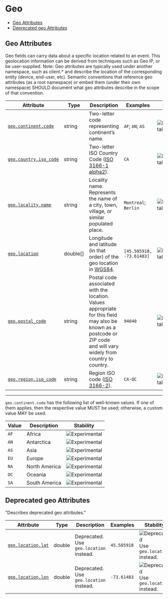 <!--- Hugo front matter used to generate the website version of this page:
--->

<!-- NOTE: THIS FILE IS AUTOGENERATED. DO NOT EDIT BY HAND. -->
<!-- see templates/registry/markdown/attribute_namespace.md.j2 -->

# Geo

- [Geo Attributes](#geo-attributes)
- [Deprecated geo Attributes](#deprecated-geo-attributes)

## Geo Attributes

Geo fields can carry data about a specific location related to an event. This geolocation information can be derived from techniques such as Geo IP, or be user-supplied.
Note: Geo attributes are typically used under another namespace, such as client.* and describe the location of the corresponding entity (device, end-user, etc). Semantic conventions that reference geo attributes (as a root namespace) or embed them (under their own namespace) SHOULD document what geo attributes describe in the scope of that convention.

| Attribute | Type | Description | Examples | Stability |
|---|---|---|---|---|
| <a id="geo-continent-code" href="#geo-continent-code">`geo.continent.code`</a> | string | Two-letter code representing continent’s name. | `AF`; `AN`; `AS` | ![Experimental](https://img.shields.io/badge/-experimental-blue) |
| <a id="geo-country-iso-code" href="#geo-country-iso-code">`geo.country.iso_code`</a> | string | Two-letter ISO Country Code ([ISO 3166-1 alpha2](https://wikipedia.org/wiki/ISO_3166-1#Codes)). | `CA` | ![Experimental](https://img.shields.io/badge/-experimental-blue) |
| <a id="geo-locality-name" href="#geo-locality-name">`geo.locality.name`</a> | string | Locality name. Represents the name of a city, town, village, or similar populated place. | `Montreal`; `Berlin` | ![Experimental](https://img.shields.io/badge/-experimental-blue) |
| <a id="geo-location" href="#geo-location">`geo.location`</a> | double[] | Longitude and latitude (in that order) of the geo location in [WGS84](https://wikipedia.org/wiki/World_Geodetic_System#WGS84). | `[45.505918, -73.61483]` | ![Experimental](https://img.shields.io/badge/-experimental-blue) |
| <a id="geo-postal-code" href="#geo-postal-code">`geo.postal_code`</a> | string | Postal code associated with the location. Values appropriate for this field may also be known as a postcode or ZIP code and will vary widely from country to country. | `94040` | ![Experimental](https://img.shields.io/badge/-experimental-blue) |
| <a id="geo-region-iso-code" href="#geo-region-iso-code">`geo.region.iso_code`</a> | string | Region ISO code ([ISO 3166-2](https://wikipedia.org/wiki/ISO_3166-2)). | `CA-QC` | ![Experimental](https://img.shields.io/badge/-experimental-blue) |

---

`geo.continent.code` has the following list of well-known values. If one of them applies, then the respective value MUST be used; otherwise, a custom value MAY be used.

| Value  | Description | Stability |
|---|---|---|
| `AF` | Africa | ![Experimental](https://img.shields.io/badge/-experimental-blue) |
| `AN` | Antarctica | ![Experimental](https://img.shields.io/badge/-experimental-blue) |
| `AS` | Asia | ![Experimental](https://img.shields.io/badge/-experimental-blue) |
| `EU` | Europe | ![Experimental](https://img.shields.io/badge/-experimental-blue) |
| `NA` | North America | ![Experimental](https://img.shields.io/badge/-experimental-blue) |
| `OC` | Oceania | ![Experimental](https://img.shields.io/badge/-experimental-blue) |
| `SA` | South America | ![Experimental](https://img.shields.io/badge/-experimental-blue) |

## Deprecated geo Attributes

"Describes deprecated geo attributes."

| Attribute | Type | Description | Examples | Stability |
|---|---|---|---|---|
| <a id="geo-location-lat" href="#geo-location-lat">`geo.location.lat`</a> | double | Deprecated. Use `geo.location` instead. | `45.505918` | ![Deprecated](https://img.shields.io/badge/-deprecated-red)<br>Use `geo.location` instead. |
| <a id="geo-location-lon" href="#geo-location-lon">`geo.location.lon`</a> | double | Deprecated. Use `geo.location` instead. | `-73.61483` | ![Deprecated](https://img.shields.io/badge/-deprecated-red)<br>Use `geo.location` instead. |
